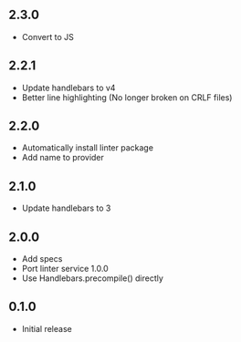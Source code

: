 ## 2.3.0
* Convert to JS

## 2.2.1
* Update handlebars to v4
* Better line highlighting (No longer broken on CRLF files)

## 2.2.0
* Automatically install linter package
* Add name to provider

## 2.1.0
* Update handlebars to 3

## 2.0.0
* Add specs
* Port linter service 1.0.0
* Use Handlebars.precompile() directly

## 0.1.0
* Initial release
